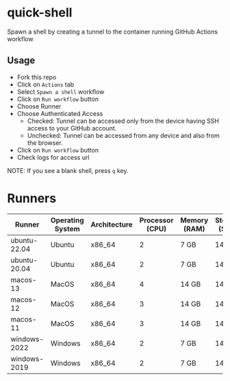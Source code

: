 # quick-shell
Spawn a shell by creating a tunnel to the container running GitHub Actions workflow

## Usage
- Fork this repo
- Click on `Actions` tab
- Select `Spawn a shell` workflow
- Click on `Run workflow` button
- Choose Runner
- Choose Authenticated Access
  - Checked: Tunnel can be accessed only from the device having SSH access to your GitHub account.
  - Unchecked: Tunnel can be accessed from any device and also from the browser.
- Click on `Run workflow` button
- Check logs for access url

NOTE: If you see a blank shell, press `q` key.

# Runners
| Runner | Operating System | Architecture | Processor (CPU) | Memory (RAM) | Storage (SSD) |
| - | - | - | - | - | - |
| ubuntu-22.04 | Ubuntu | x86_64 | 2 | 7 GB | 14 GB |
| ubuntu-20.04 | Ubuntu | x86_64 | 2 | 7 GB | 14 GB |
| macos-13 | MacOS | x86_64 | 4 | 14 GB | 14 GB |
| macos-12 | MacOS | x86_64 | 3 | 14 GB | 14 GB |
| macos-11 | MacOS | x86_64 | 3 | 14 GB | 14 GB |
| windows-2022 | Windows | x86_64 | 2 | 7 GB | 14 GB |
| windows-2019 | Windows | x86_64 | 2 | 7 GB | 14 GB |
